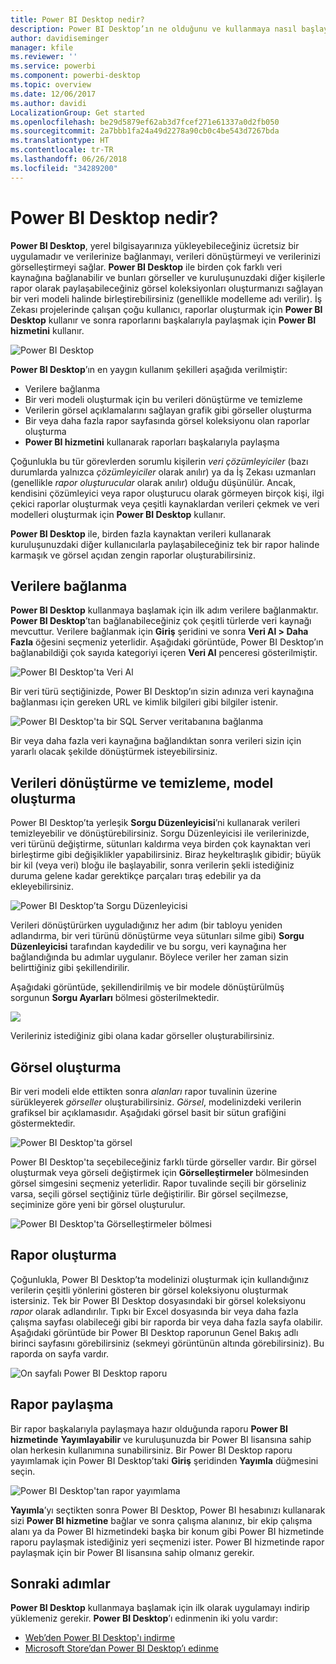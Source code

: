 ```yaml
---
title: Power BI Desktop nedir?
description: Power BI Desktop’ın ne olduğunu ve kullanmaya nasıl başlayacağınızı öğrenin
author: davidiseminger
manager: kfile
ms.reviewer: ''
ms.service: powerbi
ms.component: powerbi-desktop
ms.topic: overview
ms.date: 12/06/2017
ms.author: davidi
LocalizationGroup: Get started
ms.openlocfilehash: be29d5879ef62ab3d7fcef271e61337a0d2fb050
ms.sourcegitcommit: 2a7bbb1fa24a49d2278a90cb0c4be543d7267bda
ms.translationtype: HT
ms.contentlocale: tr-TR
ms.lasthandoff: 06/26/2018
ms.locfileid: "34289200"
---
```

# <a name="what-is-power-bi-desktop"></a>Power BI Desktop nedir?

**Power BI Desktop**, yerel bilgisayarınıza yükleyebileceğiniz ücretsiz bir uygulamadır ve verilerinize bağlanmayı, verileri dönüştürmeyi ve verilerinizi görselleştirmeyi sağlar. **Power BI Desktop** ile birden çok farklı veri kaynağına bağlanabilir ve bunları görseller ve kuruluşunuzdaki diğer kişilerle rapor olarak paylaşabileceğiniz görsel koleksiyonları oluşturmanızı sağlayan bir veri modeli halinde birleştirebilirsiniz (genellikle modelleme adı verilir). İş Zekası projelerinde çalışan çoğu kullanıcı, raporlar oluşturmak için **Power BI Desktop** kullanır ve sonra raporlarını başkalarıyla paylaşmak için **Power BI hizmetini** kullanır.

![Power BI Desktop](media/desktop-what-is-desktop/what-is-desktop_01.png)

**Power BI Desktop**’ın en yaygın kullanım şekilleri aşağıda verilmiştir:

* Verilere bağlanma
* Bir veri modeli oluşturmak için bu verileri dönüştürme ve temizleme
* Verilerin görsel açıklamalarını sağlayan grafik gibi görseller oluşturma
* Bir veya daha fazla rapor sayfasında görsel koleksiyonu olan raporlar oluşturma
* **Power BI hizmetini** kullanarak raporları başkalarıyla paylaşma

Çoğunlukla bu tür görevlerden sorumlu kişilerin *veri çözümleyiciler* (bazı durumlarda yalnızca *çözümleyiciler* olarak anılır) ya da İş Zekası uzmanları (genellikle *rapor oluşturucular* olarak anılır) olduğu düşünülür. Ancak, kendisini çözümleyici veya rapor oluşturucu olarak görmeyen birçok kişi, ilgi çekici raporlar oluşturmak veya çeşitli kaynaklardan verileri çekmek ve veri modelleri oluşturmak için **Power BI Desktop** kullanır.

**Power BI Desktop** ile, birden fazla kaynaktan verileri kullanarak kuruluşunuzdaki diğer kullanıcılarla paylaşabileceğiniz tek bir rapor halinde karmaşık ve görsel açıdan zengin raporlar oluşturabilirsiniz. 

## <a name="connect-to-data"></a>Verilere bağlanma
**Power BI Desktop** kullanmaya başlamak için ilk adım verilere bağlanmaktır. **Power BI Desktop**’tan bağlanabileceğiniz çok çeşitli türlerde veri kaynağı mevcuttur. Verilere bağlanmak için **Giriş** şeridini ve sonra **Veri Al > Daha Fazla** öğesini seçmeniz yeterlidir. Aşağıdaki görüntüde, Power BI Desktop’ın bağlanabildiği çok sayıda kategoriyi içeren **Veri Al** penceresi gösterilmiştir.

![Power BI Desktop'ta Veri Al](media/desktop-what-is-desktop/what-is-desktop_02.png)

Bir veri türü seçtiğinizde, Power BI Desktop’ın sizin adınıza veri kaynağına bağlanması için gereken URL ve kimlik bilgileri gibi bilgiler istenir.

![Power BI Desktop'ta bir SQL Server veritabanına bağlanma](media/desktop-what-is-desktop/what-is-desktop_03.png)

Bir veya daha fazla veri kaynağına bağlandıktan sonra verileri sizin için yararlı olacak şekilde dönüştürmek isteyebilirsiniz.

## <a name="transform-and-clean-data-create-a-model"></a>Verileri dönüştürme ve temizleme, model oluşturma

Power BI Desktop’ta yerleşik **Sorgu Düzenleyicisi**’ni kullanarak verileri temizleyebilir ve dönüştürebilirsiniz. Sorgu Düzenleyicisi ile verilerinizde, veri türünü değiştirme, sütunları kaldırma veya birden çok kaynaktan veri birleştirme gibi değişiklikler yapabilirsiniz. Biraz heykeltıraşlık gibidir; büyük bir kil (veya veri) bloğu ile başlayabilir, sonra verilerin şekli istediğiniz duruma gelene kadar gerektikçe parçaları tıraş edebilir ya da ekleyebilirsiniz. 

![Power BI Desktop’ta Sorgu Düzenleyicisi](media/desktop-getting-started/designer_gsg_editquery.png)

Verileri dönüştürürken uyguladığınız her adım (bir tabloyu yeniden adlandırma, bir veri türünü dönüştürme veya sütunları silme gibi) **Sorgu Düzenleyicisi** tarafından kaydedilir ve bu sorgu, veri kaynağına her bağlandığında bu adımlar uygulanır. Böylece veriler her zaman sizin belirttiğiniz gibi şekillendirilir.

Aşağıdaki görüntüde, şekillendirilmiş ve bir modele dönüştürülmüş sorgunun **Sorgu Ayarları** bölmesi gösterilmektedir.

 ![](media/desktop-getting-started/shapecombine_querysettingsfinished.png)

Verileriniz istediğiniz gibi olana kadar görseller oluşturabilirsiniz. 

## <a name="create-visuals"></a>Görsel oluşturma 

Bir veri modeli elde ettikten sonra *alanları* rapor tuvalinin üzerine sürükleyerek *görseller* oluşturabilirsiniz. *Görsel*, modelinizdeki verilerin grafiksel bir açıklamasıdır. Aşağıdaki görsel basit bir sütun grafiğini göstermektedir. 

![Power BI Desktop'ta görsel](media/desktop-what-is-desktop/what-is-desktop_04.png)

Power BI Desktop'ta seçebileceğiniz farklı türde görseller vardır. Bir görsel oluşturmak veya görseli değiştirmek için **Görselleştirmeler** bölmesinden görsel simgesini seçmeniz yeterlidir. Rapor tuvalinde seçili bir görseliniz varsa, seçili görsel seçtiğiniz türle değiştirilir. Bir görsel seçilmezse, seçiminize göre yeni bir görsel oluşturulur.

![Power BI Desktop'ta Görselleştirmeler bölmesi](media/desktop-what-is-desktop/what-is-desktop_05.png)

## <a name="create-reports"></a>Rapor oluşturma

Çoğunlukla, Power BI Desktop’ta modelinizi oluşturmak için kullandığınız verilerin çeşitli yönlerini gösteren bir görsel koleksiyonu oluşturmak istersiniz. Tek bir Power BI Desktop dosyasındaki bir görsel koleksiyonu *rapor* olarak adlandırılır. Tıpkı bir Excel dosyasında bir veya daha fazla çalışma sayfası olabileceği gibi bir raporda bir veya daha fazla sayfa olabilir. Aşağıdaki görüntüde bir Power BI Desktop raporunun Genel Bakış adlı birinci sayfasını görebilirsiniz (sekmeyi görüntünün altında görebilirsiniz). Bu raporda on sayfa vardır.

![On sayfalı Power BI Desktop raporu](media/desktop-what-is-desktop/what-is-desktop_01.png)

## <a name="share-reports"></a>Rapor paylaşma

Bir rapor başkalarıyla paylaşmaya hazır olduğunda raporu **Power BI hizmetinde** **Yayımlayabilir** ve kuruluşunuzda bir Power BI lisansına sahip olan herkesin kullanımına sunabilirsiniz. Bir Power BI Desktop raporu yayımlamak için Power BI Desktop’taki **Giriş** şeridinden **Yayımla** düğmesini seçin.

![Power BI Desktop'tan rapor yayımlama](media/desktop-what-is-desktop/what-is-desktop_06.png)

**Yayımla**’yı seçtikten sonra Power BI Desktop, Power BI hesabınızı kullanarak sizi **Power BI hizmetine** bağlar ve sonra çalışma alanınız, bir ekip çalışma alanı ya da Power BI hizmetindeki başka bir konum gibi Power BI hizmetinde raporu paylaşmak istediğiniz yeri seçmenizi ister. Power BI hizmetinde rapor paylaşmak için bir Power BI lisansına sahip olmanız gerekir.


## <a name="next-steps"></a>Sonraki adımlar

**Power BI Desktop** kullanmaya başlamak için ilk olarak uygulamayı indirip yüklemeniz gerekir. **Power BI Desktop**’ı edinmenin iki yolu vardır:

* [Web’den Power BI Desktop'ı indirme](desktop-get-the-desktop.md)
* [Microsoft Store’dan Power BI Desktop’ı edinme](http://aka.ms/pbidesktopstore)
